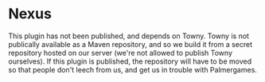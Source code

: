# Nexus

This plugin has not been published, and depends on Towny. Towny is not publically available as a Maven repository, and so we build it from a secret repository hosted on our server (we're not allowed to publish Towny ourselves). If this plugin is published, the repository will have to be moved so that people don't leech from us, and get us in trouble with Palmergames.